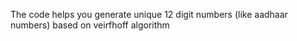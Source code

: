 The code helps you generate unique 12 digit numbers (like aadhaar numbers) based on veirfhoff algorithm
